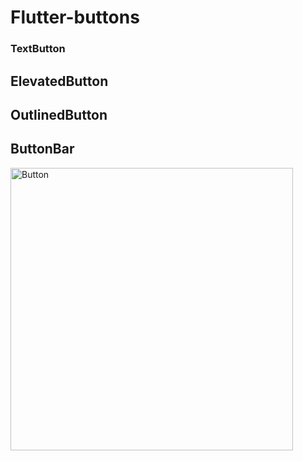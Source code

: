 # Flutter-buttons

### TextButton
## ElevatedButton
## OutlinedButton
## ButtonBar

<img width="452" alt="Button" src="https://user-images.githubusercontent.com/117615219/206116409-e546b71f-37b0-425e-a08b-c7e72f13c0bb.png">
